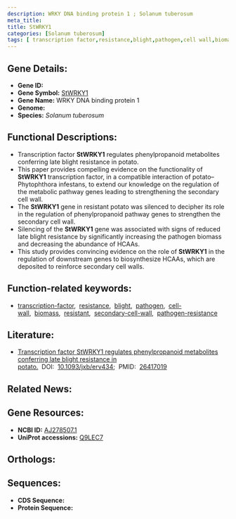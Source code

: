 ```yaml
---
description: WRKY DNA binding protein 1 ; Solanum tuberosum
meta_title:
title: StWRKY1
categories: [Solanum tuberosum]
tags: [ transcription factor,resistance,blight,pathogen,cell wall,biomass,resistant,secondary cell wall,pathogen resistance ]
---
```


## Gene Details:
- **Gene ID:** []()
- **Gene Symbol:** <u>StWRKY1</u>
- **Gene Name:** WRKY DNA binding protein 1
- **Genome:** []()
- **Species:** *Solanum tuberosum*

## Functional Descriptions:
   - Transcription factor **StWRKY1** regulates phenylpropanoid metabolites conferring late blight resistance in potato.
   - This paper provides compelling evidence on the functionality of **StWRKY1** transcription factor, in a compatible interaction of potato–Phytophthora infestans, to extend our knowledge on the regulation of the metabolic pathway genes leading to strengthening the secondary cell wall.
   - The **StWRKY1** gene in resistant potato was silenced to decipher its role in the regulation of phenylpropanoid pathway genes to strengthen the secondary cell wall.
   - Silencing of the **StWRKY1** gene was associated with signs of reduced late blight resistance by significantly increasing the pathogen biomass and decreasing the abundance of HCAAs.
   - This study provides convincing evidence on the role of **StWRKY1** in the regulation of downstream genes to biosynthesize HCAAs, which are deposited to reinforce secondary cell walls.

## Function-related keywords:
   - [transcription-factor](/tags/transcription-factor/),&nbsp;&nbsp;[resistance](/tags/resistance/),&nbsp;&nbsp;[blight](/tags/blight/),&nbsp;&nbsp;[pathogen](/tags/pathogen/),&nbsp;&nbsp;[cell-wall](/tags/cell-wall/),&nbsp;&nbsp;[biomass](/tags/biomass/),&nbsp;&nbsp;[resistant](/tags/resistant/),&nbsp;&nbsp;[secondary-cell-wall](/tags/secondary-cell-wall/),&nbsp;&nbsp;[pathogen-resistance](/tags/pathogen-resistance/)

## Literature:
   - [Transcription factor StWRKY1 regulates phenylpropanoid metabolites conferring late blight resistance in potato.](https://doi.org/10.1093/jxb/erv434)&nbsp;&nbsp;DOI:&nbsp;&nbsp;[10.1093/jxb/erv434](https://doi.org/10.1093/jxb/erv434);&nbsp;&nbsp;PMID:&nbsp;&nbsp;[26417019](https://pubmed.ncbi.nlm.nih.gov/26417019/)

## Related News:

## Gene Resources:
- **NCBI ID:**  [AJ278507.1](https://www.ncbi.nlm.nih.gov/gene/?term=AJ278507.1)
- **UniProt accessions:**  [Q9LEC7](https://www.uniprot.org/uniprotkb/Q9LEC7/entry)

## Orthologs:

## Sequences:
- **CDS Sequence:**
- **Protein Sequence:**

